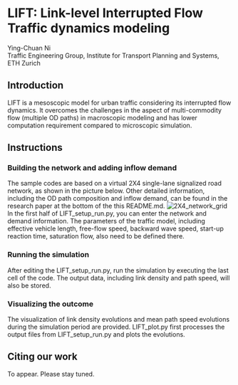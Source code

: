 # LIFT: Link-level Interrupted Flow Traffic dynamics modeling
Ying-Chuan Ni <br />
Traffic Engineering Group, Institute for Transport Planning and Systems, ETH Zurich

## Introduction
LIFT is a mesoscopic model for urban traffic considering its interrupted flow dynamics. It overcomes the challenges in the aspect of multi-commodity flow (multiple OD paths) in macroscopic modeling and has lower computation requirement compared to microscopic simulation.

## Instructions
### Building the network and adding inflow demand
The sample codes are based on a virtual 2X4 single-lane signalized road network, as shown in the picture below. Other detailed information, including the OD path composition and inflow demand, can be found in the research paper at the bottom of the this README.md.
![2X4_network_grid](https://github.com/user-attachments/assets/94f15cb4-b696-4765-affd-9b88afa2b2be)
In the first half of LIFT_setup_run.py, you can enter the network and demand information. The parameters of the traffic model, including effective vehicle length, free-flow speed, backward wave speed, start-up reaction time, saturation flow, also need to be defined there.

### Running the simulation
After editing the LIFT_setup_run.py, run the simulation by executing the last cell of the code. The output data, including link density and path speed, will also be stored.

### Visualizing the outcome
The visualization of link density evolutions and mean path speed evolutions during the simulation period are provided. LIFT_plot.py first processes the output files from LIFT_setup_run.py and plots the evolutions.

## Citing our work
To appear. Please stay tuned.

